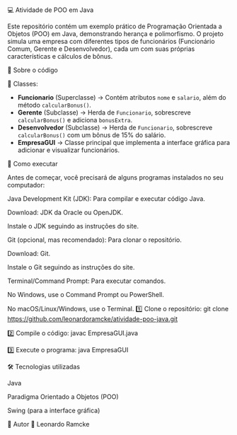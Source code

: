 💻 Atividade de POO em Java

Este repositório contém um exemplo prático de Programação Orientada a Objetos (POO) em Java, demonstrando herança e polimorfismo. O projeto simula uma empresa com diferentes tipos de funcionários (Funcionário Comum, Gerente e Desenvolvedor), cada um com suas próprias características e cálculos de bônus.

📝 Sobre o código

📌 Classes:
- **Funcionario** (Superclasse) → Contém atributos `nome` e `salario`, além do método `calcularBonus()`.
- **Gerente** (Subclasse) → Herda de `Funcionario`, sobrescreve `calcularBonus()` e adiciona `bonusExtra`.
- **Desenvolvedor** (Subclasse) → Herda de `Funcionario`, sobrescreve `calcularBonus()` com um bônus de 15% do salário.
- **EmpresaGUI** → Classe principal que implementa a interface gráfica para adicionar e visualizar funcionários.

🚀 Como executar

Antes de começar, você precisará de alguns programas instalados no seu computador:

Java Development Kit (JDK): Para compilar e executar código Java.

Download: JDK da Oracle ou OpenJDK.

Instale o JDK seguindo as instruções do site.

Git (opcional, mas recomendado): Para clonar o repositório.

Download: Git.

Instale o Git seguindo as instruções do site.

Terminal/Command Prompt: Para executar comandos.

No Windows, use o Command Prompt ou PowerShell.

No macOS/Linux/Windows, use o Terminal.
1️⃣ Clone o repositório: git clone https://github.com/leonardoramcke/atividade-poo-java.git

2️⃣ Compile o código: javac EmpresaGUI.java

3️⃣ Execute o programa: java EmpresaGUI

🛠️ Tecnologias utilizadas

Java

Paradigma Orientado a Objetos (POO)

Swing (para a interface gráfica)

📌 Autor
👤 Leonardo Ramcke

